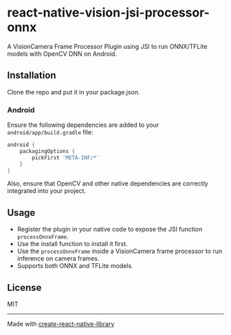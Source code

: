 # react-native-vision-jsi-processor-onnx

A VisionCamera Frame Processor Plugin using JSI to run ONNX/TFLite models with OpenCV DNN on Android.

## Installation
Clone the repo and put it in your package.json.

### Android

Ensure the following dependencies are added to your `android/app/build.gradle` file:

```groovy
android {
    packagingOptions {
        pickFirst 'META-INF/*'
    }
}
```

Also, ensure that OpenCV and other native dependencies are correctly integrated into your project.

## Usage

- Register the plugin in your native code to expose the JSI function `processOnnxFrame`.
- Use the install function to install it first.
- Use the `processOnnxFrame` inside a VisionCamera frame processor to run inference on camera frames.
- Supports both ONNX and TFLite models.



## License

MIT

---

Made with [create-react-native-library](https://github.com/callstack/react-native-builder-bob)

